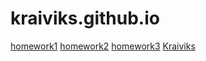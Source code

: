 # kraiviks.github.io

[homework1](https://kraiviks.github.io/Layouts/homework1/)
[homework2](https://kraiviks.github.io/Layouts/homework2/)
[homework3](https://kraiviks.github.io/Layouts/homework3/)
[Kraiviks](https://kraiviks.github.io/Kraiviks/)
